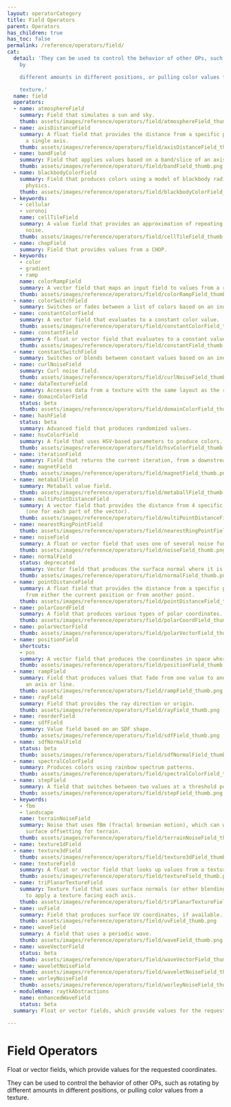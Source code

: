 ```yaml
---
layout: operatorCategory
title: Field Operators
parent: Operators
has_children: true
has_toc: false
permalink: /reference/operators/field/
cat:
  detail: 'They can be used to control the behavior of other OPs, such as rotating
    by

    different amounts in different positions, or pulling color values from a

    texture.'
  name: field
  operators:
  - name: atmosphereField
    summary: Field that simulates a sun and sky.
    thumb: assets/images/reference/operators/field/atmosphereField_thumb.png
  - name: axisDistanceField
    summary: A float field that provides the distance from a specific point along
      a single axis.
    thumb: assets/images/reference/operators/field/axisDistanceField_thumb.png
  - name: bandField
    summary: Field that applies values based on a band/slice of an axis.
    thumb: assets/images/reference/operators/field/bandField_thumb.png
  - name: blackbodyColorField
    summary: Field that produces colors using a model of blackbody radiation from
      physics.
    thumb: assets/images/reference/operators/field/blackbodyColorField_thumb.png
  - keywords:
    - cellular
    - voronoi
    name: cellTileField
    summary: A value field that provides an approximation of repeating cellular (voronoi)
      noise.
    thumb: assets/images/reference/operators/field/cellTileField_thumb.png
  - name: chopField
    summary: Field that provides values from a CHOP.
  - keywords:
    - color
    - gradient
    - ramp
    name: colorRampField
    summary: A vector field that maps an input field to values from a range of colors.
    thumb: assets/images/reference/operators/field/colorRampField_thumb.png
  - name: colorSwitchField
    summary: Switches or fades between a list of colors based on an index field.
  - name: constantColorField
    summary: A vector field that evaluates to a constant color value.
    thumb: assets/images/reference/operators/field/constantColorField_thumb.png
  - name: constantField
    summary: A float or vector field that evaluates to a constant value.
    thumb: assets/images/reference/operators/field/constantField_thumb.png
  - name: constantSwitchField
    summary: Switches or blends between constant values based on an index field.
  - name: curlNoiseField
    summary: Curl noise field.
    thumb: assets/images/reference/operators/field/curlNoiseField_thumb.png
  - name: dataTextureField
    summary: Accesses data from a texture with the same layout as the renderer.
  - name: domainColorField
    status: beta
    thumb: assets/images/reference/operators/field/domainColorField_thumb.png
  - name: hashField
    status: beta
    summary: Advanced field that produces randomized values.
  - name: hsvColorField
    summary: A field that uses HSV-based parameters to produce colors.
    thumb: assets/images/reference/operators/field/hsvColorField_thumb.png
  - name: iterationField
    summary: Field that returns the current iteration, from a downstream OP.
  - name: magnetField
    thumb: assets/images/reference/operators/field/magnetField_thumb.png
  - name: metaballField
    summary: Metaball value field.
    thumb: assets/images/reference/operators/field/metaballField_thumb.png
  - name: multiPointDistanceField
    summary: A vector field that provides the distance from 4 specific points in space
      (one for each part of the vector).
    thumb: assets/images/reference/operators/field/multiPointDistanceField_thumb.png
  - name: nearestRingPointField
    thumb: assets/images/reference/operators/field/nearestRingPointField_thumb.png
  - name: noiseField
    summary: A float or vector field that uses one of several noise functions.
    thumb: assets/images/reference/operators/field/noiseField_thumb.png
  - name: normalField
    status: deprecated
    summary: Vector field that produces the surface normal where it is evaluated.
    thumb: assets/images/reference/operators/field/normalField_thumb.png
  - name: pointDistanceField
    summary: A float field that provides the distance from a specific point in space
      from either the current position or from another point.
    thumb: assets/images/reference/operators/field/pointDistanceField_thumb.png
  - name: polarCoordField
    summary: A field that produces various types of polar coordinates.
    thumb: assets/images/reference/operators/field/polarCoordField_thumb.png
  - name: polarVectorField
    thumb: assets/images/reference/operators/field/polarVectorField_thumb.png
  - name: positionField
    shortcuts:
    - pos
    summary: A vector field that produces the coordinates in space where it is checked.
    thumb: assets/images/reference/operators/field/positionField_thumb.png
  - name: rampField
    summary: Field that produces values that fade from one value to another along
      an axis or line.
    thumb: assets/images/reference/operators/field/rampField_thumb.png
  - name: rayField
    summary: Field that provides the ray direction or origin.
    thumb: assets/images/reference/operators/field/rayField_thumb.png
  - name: reorderField
  - name: sdfField
    summary: Value field based on an SDF shape.
    thumb: assets/images/reference/operators/field/sdfField_thumb.png
  - name: sdfNormalField
    status: beta
    thumb: assets/images/reference/operators/field/sdfNormalField_thumb.png
  - name: spectralColorField
    summary: Produces colors using rainbow spectrum patterns.
    thumb: assets/images/reference/operators/field/spectralColorField_thumb.png
  - name: stepField
    summary: A field that switches between two values at a threshold point.
    thumb: assets/images/reference/operators/field/stepField_thumb.png
  - keywords:
    - fbm
    - landscape
    name: terrainNoiseField
    summary: Noise that uses fBm (fractal brownian motion), which can work well for
      surface offsetting for terrain.
    thumb: assets/images/reference/operators/field/terrainNoiseField_thumb.png
  - name: texture1dField
  - name: texture3dField
    thumb: assets/images/reference/operators/field/texture3dField_thumb.png
  - name: textureField
    summary: A float or vector field that looks up values from a texture.
    thumb: assets/images/reference/operators/field/textureField_thumb.png
  - name: triPlanarTextureField
    summary: Texture field that uses surface normals (or other blending techniques)
      to apply a texture facing each axis.
    thumb: assets/images/reference/operators/field/triPlanarTextureField_thumb.png
  - name: uvField
    summary: Field that produces surface UV coordinates, if available.
    thumb: assets/images/reference/operators/field/uvField_thumb.png
  - name: waveField
    summary: A field that uses a periodic wave.
    thumb: assets/images/reference/operators/field/waveField_thumb.png
  - name: waveVectorField
    status: beta
    thumb: assets/images/reference/operators/field/waveVectorField_thumb.png
  - name: waveletNoiseField
    thumb: assets/images/reference/operators/field/waveletNoiseField_thumb.png
  - name: worleyNoiseField
    thumb: assets/images/reference/operators/field/worleyNoiseField_thumb.png
  - moduleName: raytkAbstractions
    name: enhancedWaveField
    status: beta
  summary: Float or vector fields, which provide values for the requested coordinates.

---
```


# Field Operators

Float or vector fields, which provide values for the requested coordinates.

They can be used to control the behavior of other OPs, such as rotating by
different amounts in different positions, or pulling color values from a
texture.
